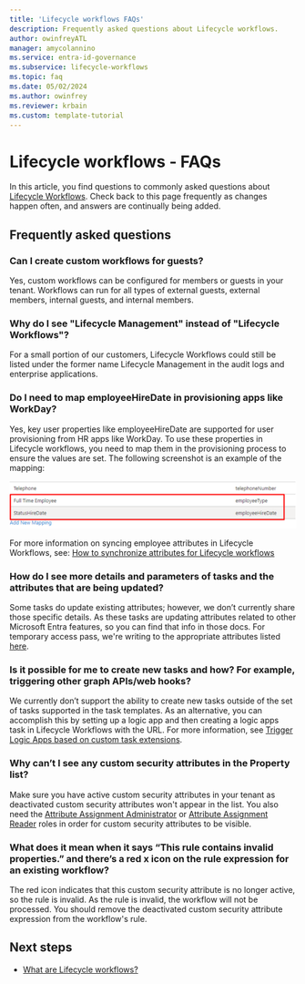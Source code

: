 ```yaml
---
title: 'Lifecycle workflows FAQs'
description: Frequently asked questions about Lifecycle workflows.
author: owinfreyATL
manager: amycolannino
ms.service: entra-id-governance
ms.subservice: lifecycle-workflows
ms.topic: faq
ms.date: 05/02/2024
ms.author: owinfrey
ms.reviewer: krbain
ms.custom: template-tutorial
---
```

# Lifecycle workflows - FAQs

In this article, you find questions to commonly asked questions about [Lifecycle Workflows](what-are-lifecycle-workflows.md). Check back to this page frequently as changes happen often, and answers are continually being added.

## Frequently asked questions

### Can I create custom workflows for guests?

Yes, custom workflows can be configured for members or guests in your tenant. Workflows can run for all types of external guests, external members, internal guests, and internal members.

### Why do I see "Lifecycle Management" instead of "Lifecycle Workflows"?

For a small portion of our customers, Lifecycle Workflows could still be listed under the former name Lifecycle Management in the audit logs and enterprise applications.

### Do I need to map employeeHireDate in provisioning apps like WorkDay?

Yes, key user properties like employeeHireDate are supported for user provisioning from HR apps like WorkDay. To use these properties in Lifecycle workflows, you need to map them in the provisioning process to ensure the values are set. The following screenshot is an example of the mapping: 

![Screenshot showing an example of how mapping is done in a Lifecycle Workflow.](./media/workflows-faqs/workflows-mapping.png)

For more information on syncing employee attributes in Lifecycle Workflows, see: [How to synchronize attributes for Lifecycle workflows](how-to-lifecycle-workflow-sync-attributes.md)

### How do I see more details and parameters of tasks and the attributes that are being updated? 

Some tasks do update existing attributes; however, we don’t currently share those specific details. As these tasks are updating attributes related to other Microsoft Entra features, so you can find that info in those docs. For temporary access pass, we're writing to the appropriate attributes listed [here](/graph/api/resources/temporaryaccesspassauthenticationmethod). 

### Is it possible for me to create new tasks and how? For example, triggering other graph APIs/web hooks?

We currently don’t support the ability to create new tasks outside of the set of tasks supported in the task templates. As an alternative, you can accomplish this by setting up a logic app and then creating a logic apps task in Lifecycle Workflows with the URL. For more information, see [Trigger Logic Apps based on custom task extensions](trigger-custom-task.md).

###  Why can’t I see any custom security attributes in the Property list?

Make sure you have active custom security attributes in your tenant as deactivated custom security attributes won't appear in the list. You also need the [Attribute Assignment Administrator](../identity/role-based-access-control/permissions-reference.md#attribute-assignment-administrator) or [Attribute Assignment Reader](../identity/role-based-access-control/permissions-reference.md#attribute-assignment-reader) roles in order for custom security attributes to be visible.

### What does it mean when it says “This rule contains invalid properties.” and there’s a red x icon on the rule expression for an existing workflow?

The red icon indicates that this custom security attribute is no longer active, so the rule is invalid. As the rule is invalid, the workflow will not be processed. You should remove the deactivated custom security attribute expression from the workflow's rule.



## Next steps

- [What are Lifecycle workflows?](what-are-lifecycle-workflows.md)
